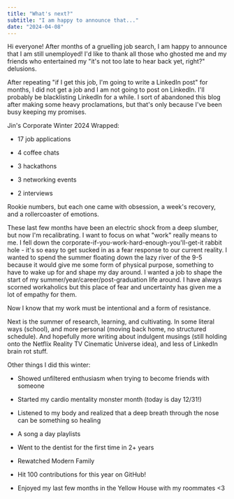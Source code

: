 ```yaml
---
title: "What's next?"
subtitle: "I am happy to announce that..."
date: "2024-04-08"
---
```


Hi everyone! After months of a gruelling job search, I am happy to announce that I am still unemployed! I'd like to thank all those who ghosted me and my friends who entertained my "it's not too late to hear back yet, right?" delusions.

After repeating "if I get this job, I'm going to write a LinkedIn post" for months, I did not get a job and I am not going to post on LinkedIn. I'll probably be blacklisting LinkedIn for a while. I sort of abandoned this blog after making some heavy proclamations, but that's only because I've been busy keeping my promises.

Jin's Corporate Winter 2024 Wrapped:

- 17 job applications

- 4 coffee chats

- 3 hackathons

- 3 networking events

- 2 interviews

Rookie numbers, but each one came with obsession, a week's recovery, and a rollercoaster of emotions.

These last few months have been an electric shock from a deep slumber, but now I'm recalibrating. I want to focus on what "work" really means to me. I fell down the corporate-if-you-work-hard-enough-you'll-get-it rabbit hole - it's so easy to get sucked in as a fear response to our current reality. I wanted to spend the summer floating down the lazy river of the 9-5 because it would give me some form of physical purpose, something to have to wake up for and shape my day around. I wanted a job to shape the start of my summer/year/career/post-graduation life around. I have always scorned workaholics but this place of fear and uncertainty has given me a lot of empathy for them.

Now I know that my work must be intentional and a form of resistance.

Next is the summer of research, learning, and cultivating. In some literal ways (school), and more personal (moving back home, no structured schedule). And hopefully more writing about indulgent musings (still holding onto the Netflix Reality TV Cinematic Universe idea), and less of LinkedIn brain rot stuff.

Other things I did this winter:

- Showed unfiltered enthusiasm when trying to become friends with someone

- Started my cardio mentality monster month (today is day 12/31!)

- Listened to my body and realized that a deep breath through the nose can be something so healing

- A song a day playlists

- Went to the dentist for the first time in 2+ years

- Rewatched Modern Family

- Hit 100 contributions for this year on GitHub!

- Enjoyed my last few months in the Yellow House with my roommates <3
